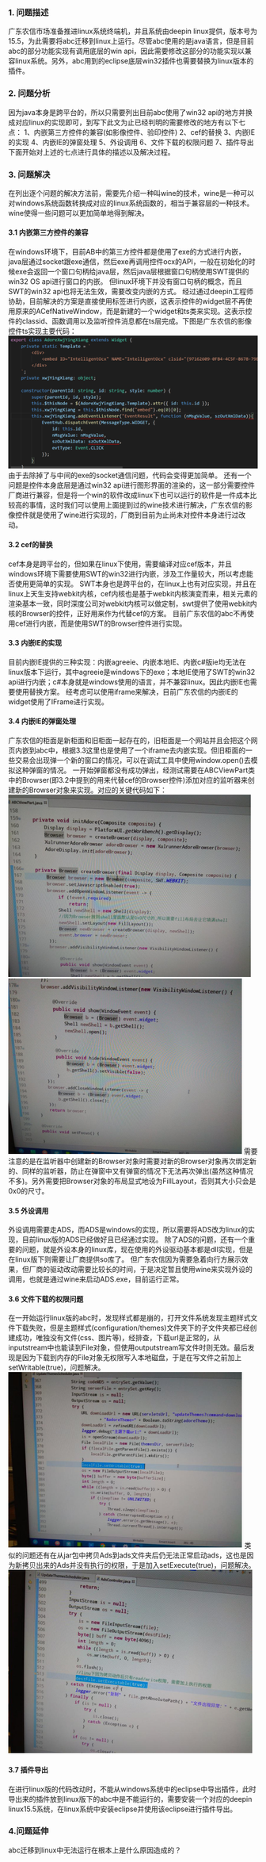 
### 1. 问题描述

广东农信市场准备推进linux系统终端机，并且系统由deepin linux提供，版本号为15.5，为此需要将abc迁移到linux上运行。尽管abc使用的是java语言，但是目前abc的部分功能实现有调用底层的win api，因此需要修改这部分的功能实现以兼容linux系统。另外，abc用到的eclipse底层win32插件也需要替换为linux版本的插件。
### 2. 问题分析

因为java本身是跨平台的，所以只需要列出目前abc使用了win32 api的地方并换成对应linux的实现即可，到写下此文为止已经判明的需要修改的地方有以下七点：
1、内嵌第三方控件的兼容(如影像控件、验印控件)
2、cef的替换
3、内嵌IE的实现
4、内嵌IE的弹窗处理
5、外设调用
6、文件下载的权限问题
7、插件导出
下面开始对上述的七点进行具体的描述以及解决过程。
### 3. 问题解决

在列出逐个问题的解决方法前，需要先介绍一种叫wine的技术，wine是一种可以对windows系统函数转换成对应的linux系统函数的，相当于兼容层的一种技术。wine使得一些问题可以更加简单地得到解决。
#### 3.1  内嵌第三方控件的兼容
在windows环境下，目前AB中的第三方控件都是使用了exe的方式进行内嵌，java层通过socket跟exe通信，然后exe再调用控件ocx的API，一般在初始化的时候exe会返回一个窗口句柄给java层，然后java层根据窗口句柄使用SWT提供的win32 OS api进行窗口的内嵌。
但linux环境下并没有窗口句柄的概念，而且SWT的win32 api也将无法生效，需要改变内嵌的方式。
经过通过deepin工程师协助，目前解决的方案是直接使用<embed>标签进行内嵌，这表示控件的widget层不再使用原来的ACefNativeWindow，而是新建的一个widget和ts类来实现。这表示控件的classid、函数调用以及监听控件消息都在ts层完成。下图是广东农信的影像控件ts实现主要代码：
![图片描述](../../../images/平台/AB4/操作系统/abc迁移到Linux下运行的问题和解决方案/1.png)
由于去除掉了与中间的exe的socket通信问题，代码会变得更加简单。
还有一个问题是控件本身底层是通过win32 api进行图形界面的渲染的，这一部分需要控件厂商进行兼容，但是将一个win的软件改成linux下也可以运行的软件是一件成本比较高的事情，这时我们可以使用上面提到过的wine技术进行解决，广东农信的影像控件就是使用了wine进行实现的，厂商到目前为止尚未对控件本身进行过改动。
#### 3.2  cef的替换
cef本身是跨平台的，但如果在linux下使用，需要编译对应cef版本，并且windows环境下需要使用SWT的win32进行内嵌，涉及工作量较大，所以考虑能否使用更简单的实现。
SWT本身也是跨平台的，在linux上也有对应实现，并且在linux上天生支持webkit内核，cef内核也是基于webkit内核演变而来，相关元素的渲染基本一致，同时深度公司对webkit内核可以做定制，swt提供了使用webkit内核的Browser的控件，正好用来作为代替cef的方案。
目前广东农信的abc不再使用cef进行内嵌，而是使用SWT的Browser控件进行实现。
#### 3.3  内嵌IE的实现
目前内嵌IE提供的三种实现：内嵌agreeie、内嵌本地IE、内嵌c#版ie均无法在linux版本下运行，其中agreeie是windows下的exe；本地IE使用了SWT的win32 api进行内嵌；c#本身就是windows使用的语言，并不兼容linux。因此内嵌IE也需要使用替换方案。
经考虑可以使用iframe来解决，目前广东农信的内嵌IE的widget使用了IFrame进行实现。
#### 3.4  内嵌IE的弹窗处理
广东农信的柜面是新柜面和旧柜面一起存在的，旧柜面是一个网站并且会把这个网页内嵌到abc中，根据3.3这里也是使用了一个iframe去内嵌实现。但旧柜面的一些交易会出现弹一个新的窗口的情况，可以在调试工具中使用window.open()去模拟这种弹窗的情况。
一开始弹窗都没有成功弹出，经测试需要在ABCViewPart类中的Browser(即3.2中提到的用来代替cef的Browser控件)添加对应的监听器来创建新的Browser对象来实现。对应的关键代码如下：
![图片描述](../../../images/平台/AB4/操作系统/abc迁移到Linux下运行的问题和解决方案/2.png)
![图片描述](../../../images/平台/AB4/操作系统/abc迁移到Linux下运行的问题和解决方案/3.png)
需要注意的是在监听器中创建新的Browser对象时需要对新的Browser对象再次绑定新的、同样的监听器，防止在弹窗中又有弹窗的情况下无法再次弹出(虽然这种情况不多)。另外需要把Browser对象的布局显式地设为FillLayout，否则其大小只会是0x0的尺寸。
#### 3.5  外设调用
外设调用需要走ADS，而ADS是windows的实现，所以需要将ADS改为linux的实现，目前linux版的ADS已经做好且已经通过实现。
除了ADS的问题，还有一个重要的问题，就是外设本身的linux库，现在使用的外设驱动基本都是dll实现，但是在linux版下则需要让厂商提供so库了。
但广东农信因为需要急着向行方展示效果，但厂商的驱动改动需要比较长的时间，于是决定暂且使用wine来实现外设的调用，也就是通过wine来启动ADS.exe，目前运行正常。
#### 3.6  文件下载的权限问题 
在一开始运行linux版的abc时，发现样式都是崩的，打开文件系统发现主题样式文件下载失败，但是主题样式(configuration/themes)文件夹下的子文件夹都已经创建成功，唯独没有文件(css、图片等)，经排查，下载url是正常的，从inputstream中也能读到File对象，但使用outputstream写文件时则无效。最后发现是因为下载到内存的File对象无权限写入本地磁盘，于是在写文件之前加上setWritable(true)，问题解决。
![图片描述](../../../images/平台/AB4/操作系统/abc迁移到Linux下运行的问题和解决方案/4.png) 
类似的问题还有在从jar包中拷贝Ads到ads文件夹后仍无法正常启动ads，这也是因为新拷贝出来的Ads并没有执行的权限，于是加入setExecute(true)，问题解决。
![图片描述](../../../images/平台/AB4/操作系统/abc迁移到Linux下运行的问题和解决方案/5.png)
#### 3.7  插件导出
在进行linux版的代码改动时，不能从windows系统中的eclipse中导出插件，此时导出来的插件放到linux版下的abc中是不能运行的，需要安装一个对应的deepin linux15.5系统，在linux系统中安装eclipse并使用该eclipse进行插件导出。
### 4.问题延伸

abc迁移到linux中无法运行在根本上是什么原因造成的？
